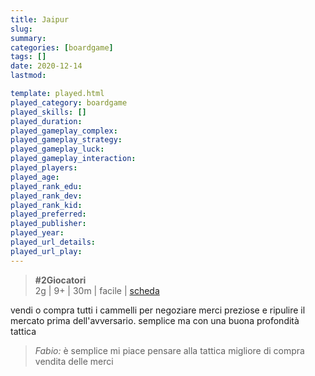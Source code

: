 ```yaml
---
title: Jaipur
slug: 
summary: 
categories: [boardgame]
tags: []
date: 2020-12-14
lastmod: 

template: played.html
played_category: boardgame
played_skills: []
played_duration: 
played_gameplay_complex: 
played_gameplay_strategy: 
played_gameplay_luck: 
played_gameplay_interaction: 
played_players: 
played_age: 
played_rank_edu: 
played_rank_dev: 
played_rank_kid: 
played_preferred: 
played_publisher: 
played_year: 
played_url_details: 
played_url_play: 
---
```


> **#2Giocatori**  
> 2g | 9+ | 30m | facile | [scheda](https://boardgamegeek.com/boardgame/54043/jaipur)  

vendi o compra tutti i cammelli per negoziare merci preziose e ripulire il mercato prima dell'avversario.
semplice ma con una buona profondità tattica

> *Fabio:*
> è semplice mi piace pensare alla tattica migliore di compra vendita delle merci


